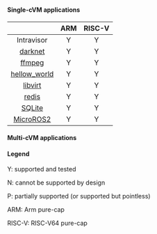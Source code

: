 



### 

#### Single-cVM applications

|                 				| ARM | RISC-V |
|:---------------:				|:---:|:------:|
| Intravisor 					|  Y  |   Y    |
| [darknet](single/apps/darknet)       		|  Y  |   Y    |
| [ffmpeg](single/apps/ffmpeg)               	|  Y  |   Y    |
| [hellow_world](single/apps/hello_world)       |  Y  |   Y    |
| [libvirt](single/apps/libvirt)           	|  Y  |   Y    |
| [redis](single/apps/redis)           		|  Y  |   Y    |
| [SQLite](single/apps/sqlite)           	|  Y  |   Y    |
| [MicroROS2](single/apps/uros2)           	|  Y  |   Y    |

#### Multi-cVM applications

#### Legend
Y: supported and tested

N: cannot be supported by design

P: partially supported (or supported but pointless)

ARM: Arm pure-cap

RISC-V: RISC-V64 pure-cap
